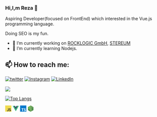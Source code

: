 ### Hi,I,m Reza 👋


Aspiring Developer(focused on FrontEnd) which interested in the Vue.js programming language.

Doing SEO is my fun.

- 🔭 I’m currently working on [ROCKLOGIC GmbH](https://rocklogic.at/), [STEREUM](https://stereum.net/)
- 🌱 I’m currently learning Nodejs.

## 📫 How to reach me: 

[![twitter](https://img.shields.io/twitter/follow/mabasian1?label=followers&logo=twitter&color=%23007ec6&style=plastic)](https://twitter.com/mabasian1)
[![Instagram](https://img.shields.io/badge/instagram-Follow-e56969?logo=instagram)](https://www.instagram.com/mabasian)
[![LinkedIn](https://img.shields.io/badge/LinkedIn-Follow-0077B5?logo=linkedin)](https://www.linkedin.com/in/mohammadreza-abbasian-939778161/)


<img width="400" align="center" src="https://github-readme-stats.vercel.app/api?username=mabasian&count_private=true&theme=radical&show_icons=true" /> 

[![Top Langs](https://github-readme-stats.vercel.app/api/top-langs/?username=mabasian&hide=html,blade,css&layout=compact&theme=radical)](https://github.com/anuraghazra/github-readme-stats)


<code><img height="20" alt="javascript" src="https://raw.githubusercontent.com/github/explore/80688e429a7d4ef2fca1e82350fe8e3517d3494d/topics/javascript/javascript.png"></code>
<code><img height="20" alt="vue" src="https://raw.githubusercontent.com/github/explore/80688e429a7d4ef2fca1e82350fe8e3517d3494d/topics/vue/vue.png"></code>
<code><img height="20" alt="typescript" src="https://raw.githubusercontent.com/github/explore/80688e429a7d4ef2fca1e82350fe8e3517d3494d/topics/typescript/typescript.png"></code>
<code><img height="20" alt="nodejs" src="https://raw.githubusercontent.com/github/explore/80688e429a7d4ef2fca1e82350fe8e3517d3494d/topics/nodejs/nodejs.png"></code> 
